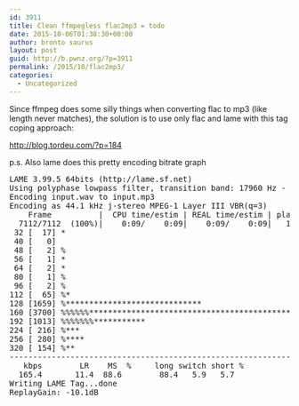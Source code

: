 ```yaml
---
id: 3911
title: Clean ffmpegless flac2mp3 = todo
date: 2015-10-06T01:38:30+00:00
author: bronto saurus
layout: post
guid: http://b.pwnz.org/?p=3911
permalink: /2015/10/flac2mp3/
categories:
  - Uncategorized
---
```

Since ffmpeg does some silly things when converting flac to mp3 (like length never matches), the solution is to use only flac and lame with this tag coping approach:

<http://blog.tordeu.com/?p=184>

p.s. Also lame does this pretty encoding bitrate graph

<pre>LAME 3.99.5 64bits (http://lame.sf.net)
Using polyphase lowpass filter, transition band: 17960 Hz - 18494 Hz
Encoding input.wav to input.mp3
Encoding as 44.1 kHz j-stereo MPEG-1 Layer III VBR(q=3)
    Frame          |  CPU time/estim | REAL time/estim | play/CPU |    ETA
  7112/7112  (100%)|    0:09/    0:09|    0:09/    0:09|   18.880x|    0:00
 32 [  17] *
 40 [   0]
 48 [   2] %
 56 [   1] *
 64 [   2] *
 80 [   1] %
 96 [   2] %
112 [  65] %*
128 [1659] %*****************************
160 [3700] %%%%%%***********************************************************
192 [1013] %%%%%%%***********
224 [ 216] %***
256 [ 280] %****
320 [ 154] %**
----------------------------------------------------------------------------
   kbps        LR    MS  %     long switch short %
  165.4       11.4  88.6        88.4   5.9   5.7
Writing LAME Tag...done
ReplayGain: -10.1dB</pre>